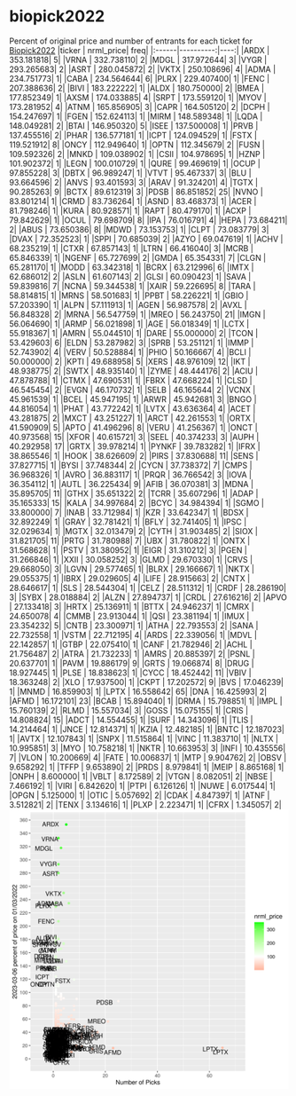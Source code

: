 # biopick2022
Percent of original price and number of entrants for each ticket for [Biopick2022](https://twitter.com/hashtag/Biopick2022)
|ticker | nrml_price| freq|
|:------|----------:|----:|
|ARDX   | 353.181818|    5|
|VRNA   | 332.738110|    2|
|MDGL   | 317.972644|    3|
|VYGR   | 293.265683|    2|
|ASRT   | 280.045872|    2|
|VKTX   | 250.108696|    4|
|ADMA   | 234.751773|    1|
|CABA   | 234.564644|    6|
|PLRX   | 229.407400|    1|
|FENC   | 207.388636|    2|
|BIVI   | 183.222222|    1|
|ALDX   | 180.750000|    2|
|BMEA   | 177.852349|    1|
|AXSM   | 174.033885|    4|
|SRPT   | 173.559120|    1|
|MYOV   | 173.281952|    4|
|ATNM   | 165.856905|    3|
|CAPR   | 164.505120|    2|
|DCPH   | 154.247697|    1|
|FGEN   | 152.624113|    1|
|MIRM   | 148.589348|    1|
|LQDA   | 148.049281|    2|
|BTAI   | 146.950320|    5|
|ISEE   | 137.500008|    1|
|PRVB   | 137.455516|    2|
|PHAR   | 136.577181|    1|
|ICPT   | 124.094529|    1|
|FSTX   | 119.521912|    8|
|ONCY   | 112.949640|    1|
|OPTN   | 112.345679|    2|
|FUSN   | 109.592326|    2|
|MNKD   | 109.038902|    1|
|CSII   | 104.978695|    1|
|HZNP   | 101.902372|    1|
|LEGN   | 100.010729|    1|
|QURE   |  99.469619|    1|
|OCUP   |  97.855228|    3|
|DBTX   |  96.989247|    1|
|VTVT   |  95.467337|    3|
|BLU    |  93.664596|    2|
|ANVS   |  93.401593|    3|
|ARAV   |  91.324201|    4|
|TGTX   |  90.285263|    9|
|BCTX   |  89.612319|    3|
|PDSB   |  86.851852|   25|
|NVNO   |  83.801214|    1|
|CRMD   |  83.736264|    1|
|ASND   |  83.468373|    1|
|ACER   |  81.798246|    1|
|KURA   |  80.928571|    1|
|RAPT   |  80.479170|    1|
|ACXP   |  79.842629|    1|
|OCUL   |  79.698709|    8|
|IPA    |  76.016791|    4|
|HEPA   |  73.684211|    2|
|ABUS   |  73.650386|    8|
|MDWD   |  73.153753|    1|
|CLPT   |  73.083779|    3|
|DVAX   |  72.352523|    1|
|SPPI   |  70.685039|    2|
|AZYO   |  69.047619|    1|
|ACHV   |  68.235219|    1|
|CTXR   |  67.857143|    1|
|LTRN   |  66.416040|    3|
|MCRB   |  65.846339|    1|
|NGENF  |  65.727699|    2|
|GMDA   |  65.354331|    7|
|CLGN   |  65.281170|    1|
|MODD   |  63.342318|    1|
|BCRX   |  63.212996|    6|
|IMTX   |  62.686012|    2|
|ASLN   |  61.607143|    2|
|GLSI   |  60.090423|    1|
|SAVA   |  59.839816|    7|
|NCNA   |  59.344538|    1|
|XAIR   |  59.226695|    8|
|TARA   |  58.814815|    1|
|MRNS   |  58.501683|    1|
|PPBT   |  58.226221|    1|
|GBIO   |  57.203390|    1|
|ALPN   |  57.111913|    1|
|AGEN   |  56.987578|    2|
|AVXL   |  56.848328|    2|
|MRNA   |  56.547759|    1|
|MREO   |  56.243750|   21|
|IMGN   |  56.064690|    1|
|ARMP   |  56.021898|    1|
|AGE    |  56.018349|    1|
|LCTX   |  55.918367|    1|
|AMRN   |  55.044510|    1|
|DARE   |  55.000000|    2|
|TCON   |  53.429603|    6|
|ELDN   |  53.287982|    3|
|SPRB   |  53.251121|    1|
|IMMP   |  52.743902|    4|
|VERV   |  50.528884|    1|
|PHIO   |  50.166667|    4|
|BCLI   |  50.000000|    2|
|KPTI   |  49.688958|    5|
|XERS   |  48.976109|   12|
|IKT    |  48.938775|    2|
|SWTX   |  48.935140|    1|
|ZYME   |  48.444176|    2|
|ACIU   |  47.878788|    1|
|CTMX   |  47.690531|    1|
|FBRX   |  47.668224|    1|
|CLSD   |  46.545454|    2|
|EVGN   |  46.170732|    1|
|SELB   |  46.165644|    2|
|VCNX   |  45.961539|    1|
|BCEL   |  45.947195|    1|
|ARWR   |  45.942681|    3|
|BNGO   |  44.816054|    1|
|PHAT   |  43.772242|    1|
|LVTX   |  43.636364|    4|
|ACET   |  43.281875|    2|
|MXCT   |  43.251227|    1|
|ARCT   |  42.261553|    1|
|ORTX   |  41.590909|    5|
|APTO   |  41.496296|    8|
|VERU   |  41.256367|    1|
|ONCT   |  40.973568|   15|
|XFOR   |  40.615721|    3|
|SEEL   |  40.374233|    3|
|AUPH   |  40.292958|   17|
|GRTX   |  39.978214|    1|
|PYNKF  |  39.783282|    1|
|IFRX   |  38.865546|    1|
|HOOK   |  38.626609|    2|
|PIRS   |  37.830688|   11|
|SENS   |  37.827715|    1|
|BYSI   |  37.748344|    2|
|CYCN   |  37.738372|    7|
|CMPS   |  36.968326|    1|
|AVRO   |  36.883117|    1|
|PRQR   |  36.766542|    3|
|IOVA   |  36.354112|    1|
|AUTL   |  36.225434|    9|
|AFIB   |  36.070381|    3|
|MDNA   |  35.895705|   11|
|GTHX   |  35.651322|    2|
|TCRR   |  35.607296|    1|
|ADAP   |  35.165333|   15|
|KALA   |  34.997684|    2|
|BCYC   |  34.984394|    1|
|SGMO   |  33.800000|    7|
|INAB   |  33.712984|    1|
|KZR    |  33.642347|    1|
|BDSX   |  32.892249|    1|
|GRAY   |  32.781421|    1|
|BFLY   |  32.741405|    1|
|IPSC   |  32.029634|    1|
|MGTX   |  32.013479|    2|
|CYTH   |  31.903485|    2|
|SIOX   |  31.821705|   11|
|PRTG   |  31.780988|    7|
|UBX    |  31.780822|    1|
|ONTX   |  31.568628|    1|
|PSTV   |  31.380952|    1|
|EIGR   |  31.310212|    3|
|PGEN   |  31.266846|    1|
|XXII   |  30.058252|    3|
|GLMD   |  29.670330|    1|
|CRVS   |  29.668050|    3|
|LGVN   |  29.577465|    1|
|BLRX   |  29.166667|    1|
|NKTX   |  29.055375|    1|
|IBRX   |  29.029605|    4|
|LIFE   |  28.915663|    2|
|CNTX   |  28.646617|    1|
|SLS    |  28.544304|    1|
|CELZ   |  28.511312|    1|
|CRDF   |  28.286190|    3|
|SYBX   |  28.018884|    2|
|ALZN   |  27.894737|    1|
|CRDL   |  27.616216|    2|
|APVO   |  27.133418|    3|
|HRTX   |  25.136911|    1|
|BTTX   |  24.946237|    1|
|CMRX   |  24.650078|    4|
|CMMB   |  23.913044|    1|
|QSI    |  23.381194|    1|
|IMUX   |  23.354232|    5|
|CNTB   |  23.300971|    1|
|ATHA   |  22.793553|    2|
|SANA   |  22.732558|    1|
|VSTM   |  22.712195|    4|
|ARDS   |  22.339056|    1|
|MDVL   |  22.142857|    1|
|GTBP   |  22.075410|    1|
|CANF   |  21.782946|    2|
|ACHL   |  21.756487|    2|
|ATRA   |  21.732233|    1|
|AMRS   |  20.885397|    2|
|PSNL   |  20.637701|    1|
|PAVM   |  19.886179|    9|
|GRTS   |  19.066874|    8|
|DRUG   |  18.927445|    1|
|PLSE   |  18.838623|    1|
|CYCC   |  18.452442|   11|
|VBIV   |  18.363248|    2|
|XLO    |  17.937500|    1|
|CKPT   |  17.202572|    9|
|BVS    |  17.046239|    1|
|MNMD   |  16.859903|    1|
|LPTX   |  16.558642|   65|
|DNA    |  16.425993|    2|
|AFMD   |  16.172101|   23|
|BCAB   |  15.894040|    1|
|DRMA   |  15.798851|    1|
|IMPL   |  15.760139|    2|
|RLMD   |  15.557034|    3|
|GOSS   |  15.075155|    1|
|CRIS   |  14.808824|   15|
|ADCT   |  14.554455|    1|
|SURF   |  14.343096|    1|
|TLIS   |  14.214464|    1|
|JNCE   |  12.814371|    1|
|KZIA   |  12.482185|    1|
|BNTC   |  12.187023|    1|
|AVTX   |  12.107843|    1|
|SNPX   |  11.515864|    1|
|VINC   |  11.383710|    1|
|NLTX   |  10.995851|    3|
|MYO    |  10.758218|    1|
|NKTR   |  10.663953|    3|
|INFI   |  10.435556|    7|
|VLON   |  10.200669|    4|
|FATE   |  10.006837|    1|
|MTP    |   9.904762|    2|
|OBSV   |   9.658292|    1|
|TFFP   |   9.653890|    2|
|PRDS   |   8.979841|    1|
|MEIP   |   8.865168|    1|
|ONPH   |   8.600000|    1|
|VBLT   |   8.172589|    2|
|VTGN   |   8.082051|    2|
|NBSE   |   7.466192|    1|
|VIRI   |   6.842620|    1|
|PTPI   |   6.126126|    1|
|NUWE   |   6.017544|    1|
|OPGN   |   5.125000|    1|
|OTIC   |   5.057692|    2|
|CDAK   |   4.847397|    1|
|ATNF   |   3.512821|    2|
|TENX   |   3.134616|    1|
|PLXP   |   2.223471|    1|
|CFRX   |   1.345057|    2|
![retvspicks](biopicks.png?raw=true)
